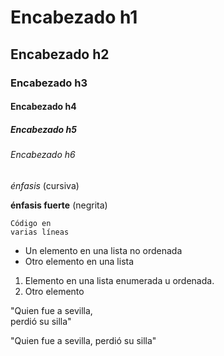 # Encabezado h1 
## Encabezado h2
### Encabezado h3
#### Encabezado h4
##### Encabezado h5
###### Encabezado h6

 *énfasis* (cursiva)

 **énfasis fuerte** (negrita)

  ```
 Código en 
 varias líneas
 ```

 * Un elemento en una lista no ordenada
 * Otro elemento en una lista

 1. Elemento en una lista enumerada u ordenada.
 2. Otro elemento

 "Quien fue a sevilla,  
perdió su silla"

 "Quien fue a sevilla, perdió su silla"